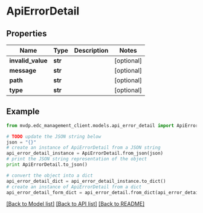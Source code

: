 # ApiErrorDetail


## Properties
Name | Type | Description | Notes
------------ | ------------- | ------------- | -------------
**invalid_value** | **str** |  | [optional] 
**message** | **str** |  | [optional] 
**path** | **str** |  | [optional] 
**type** | **str** |  | [optional] 

## Example

```python
from mvdp.edc_management_client.models.api_error_detail import ApiErrorDetail

# TODO update the JSON string below
json = "{}"
# create an instance of ApiErrorDetail from a JSON string
api_error_detail_instance = ApiErrorDetail.from_json(json)
# print the JSON string representation of the object
print ApiErrorDetail.to_json()

# convert the object into a dict
api_error_detail_dict = api_error_detail_instance.to_dict()
# create an instance of ApiErrorDetail from a dict
api_error_detail_form_dict = api_error_detail.from_dict(api_error_detail_dict)
```
[[Back to Model list]](../README.md#documentation-for-models) [[Back to API list]](../README.md#documentation-for-api-endpoints) [[Back to README]](../README.md)


